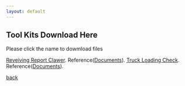```yaml
---
layout: default
---
```


## Tool Kits Download Here
Please click the name to dowmload files

[Reveiving Report Clawer]().
Reference([Documents]()).
[Truck Loading Check]().
Reference([Documents]()).

[back](./)
